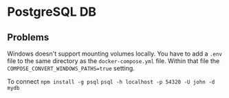 # PostgreSQL DB

## Problems
Windows doesn't support mounting volumes locally. You have to add a `.env` file to the same directory as the `docker-compose.yml` file.  Within that file the `COMPOSE_CONVERT_WINDOWS_PATHS=true` setting.

To connect
`npm install -g psql`
`psql -h localhost -p 54320 -U john -d mydb`